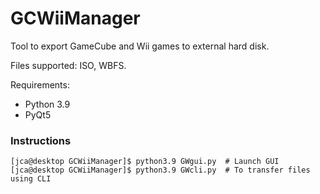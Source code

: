 # GCWiiManager

Tool to export GameCube and Wii games to external hard disk.

Files supported: ISO, WBFS.

Requirements:

* Python 3.9
* PyQt5

### Instructions
```
[jca@desktop GCWiiManager]$ python3.9 GWgui.py  # Launch GUI
[jca@desktop GCWiiManager]$ python3.9 GWcli.py  # To transfer files using CLI
```


